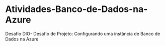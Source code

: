 # Atividades-Banco-de-Dados-na-Azure
Desafio DIO- Desafio de Projeto: Configurando uma instância de Banco de Dados na Azure
